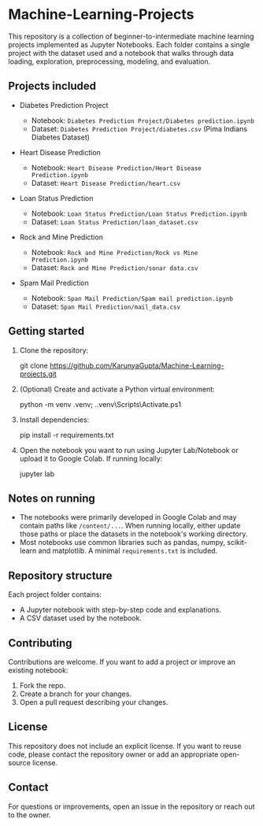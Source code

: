 # Machine-Learning-Projects

This repository is a collection of beginner-to-intermediate machine learning projects implemented as Jupyter Notebooks. Each folder contains a single project with the dataset used and a notebook that walks through data loading, exploration, preprocessing, modeling, and evaluation.

Projects included
---------------

- Diabetes Prediction Project
	- Notebook: `Diabetes Prediction Project/Diabetes prediction.ipynb`
	- Dataset: `Diabetes Prediction Project/diabetes.csv` (Pima Indians Diabetes Dataset)

- Heart Disease Prediction
	- Notebook: `Heart Disease Prediction/Heart Disease Prediction.ipynb`
	- Dataset: `Heart Disease Prediction/heart.csv`

- Loan Status Prediction
	- Notebook: `Loan Status Prediction/Loan Status Prediction.ipynb`
	- Dataset: `Loan Status Prediction/loan_dataset.csv`

- Rock and Mine Prediction
	- Notebook: `Rock and Mine Prediction/Rock vs Mine Prediction.ipynb`
	- Dataset: `Rock and Mine Prediction/sonar data.csv`

- Spam Mail Prediction
	- Notebook: `Span Mail Prediction/Spam mail prediction.ipynb`
	- Dataset: `Span Mail Prediction/mail_data.csv`

Getting started
---------------

1. Clone the repository:

	 git clone https://github.com/KarunyaGupta/Machine-Learning-projects.git

2. (Optional) Create and activate a Python virtual environment:

	 python -m venv .venv; .\.venv\Scripts\Activate.ps1

3. Install dependencies:

	 pip install -r requirements.txt

4. Open the notebook you want to run using Jupyter Lab/Notebook or upload it to Google Colab. If running locally:

	 jupyter lab

Notes on running
----------------
- The notebooks were primarily developed in Google Colab and may contain paths like `/content/...`. When running locally, either update those paths or place the datasets in the notebook's working directory.
- Most notebooks use common libraries such as pandas, numpy, scikit-learn and matplotlib. A minimal `requirements.txt` is included.

Repository structure
--------------------

Each project folder contains:

- A Jupyter notebook with step-by-step code and explanations.
- A CSV dataset used by the notebook.

Contributing
------------

Contributions are welcome. If you want to add a project or improve an existing notebook:

1. Fork the repo.
2. Create a branch for your changes.
3. Open a pull request describing your changes.

License
-------

This repository does not include an explicit license. If you want to reuse code, please contact the repository owner or add an appropriate open-source license.

Contact
-------

For questions or improvements, open an issue in the repository or reach out to the owner.
